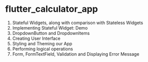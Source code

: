 # flutter_calculator_app

1. Stateful Widgets, along with comparison with Stateless Widgets
2. Implementing Stateful Widget: Demo
3. DropdownButton and DropdownItems
4. Creating User Interface
5. Styling and Theming our App
6. Performing logical operations
7. Form, FormTextField, Validation and Displaying Error Message
